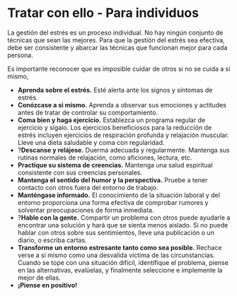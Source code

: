 [Title]: # (Afrontarlo - Para indivíduos)
[Difficulty]: # (Principiante)
[Order]: # (0)

# Tratar con ello - Para individuos

La gestión del estrés es un proceso individual. No hay ningún conjunto de técnicas que sean las mejores. Para que la gestión del estrés sea efectiva, debe ser consistente y abarcar las técnicas que funcionan mejor para cada persona.

Es importante reconocer que es imposible cuidar de otros si no se cuida a si mismo,



*   **Aprenda sobre el estrés.** Esté alerta ante los signos y síntomas de estrés.
*   **Conózcase a si mismo.** Aprenda a observar sus emociones y actitudes antes de tratar de controlar su comportamiento.
*   **Coma bien y haga ejercicio.** Establezca un programa regular de ejercicio y sígalo. Los ejercicios beneficiosos para la reducción de estrés incluyen ejercicios de respiración profunda y relajación muscular. Lleve una dieta saludable y coma con regularidad.
*   ?**Descanse y relájese.** Duerma adecuada y regularmente. Mantenga sus rutinas normales de relajación, como aficiones, lectura, etc.
*   **Practique su sistema de creencias.** Mantenga una salud espiritual consistente con sus creencias personales.
*   **Mantenga el sentido del humor y la perspectiva.** Pruebe a tener contacto con otros fuera del entorno de trabajo.
*   **Manténgase informado.** El conocimiento de la situación laboral y del entorno proporciona una forma efectiva de comprobar rumores y solventar preocupaciones de forma inmediata.
*   ?**Hable con la gente.** Compartir un problema con otros puede ayudarle a encontrar una solución y hará que se sienta menos aislado. Si no puede hablar con otros sobre sus sentimientos, lleve una publicación o un diario, o escriba cartas.
*   **Transforme un entorno estresante tanto como sea posible.** Rechace verse a si mismo como una desvalida víctima de las circunstancias. Cuando se tope con una situación difícil, identifique el problema, piense en las alternativas, evalúelas, y finalmente seleccione e implemente la mejor de ellas.
*   **¡Piense en positivo!**